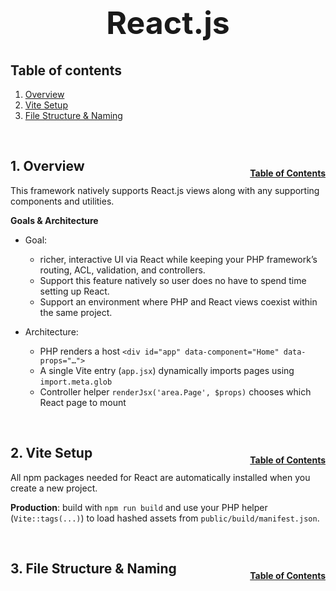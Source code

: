 <h1 style="font-size: 50px; text-align: center;">React.js</h1>

## Table of contents
1. [Overview](#overview)
2. [Vite Setup](#vite-setup)
3. [File Structure & Naming](#file-structure)


<br>

## 1. Overview <a id="overview"></a><span style="float: right; font-size: 14px; padding-top: 15px;">[Table of Contents](#table-of-contents)</span>
This framework natively supports React.js views along with any supporting components and utilities.

**Goals & Architecture**
- Goal: 
    - richer, interactive UI via React while keeping your PHP framework’s routing, ACL, validation, and controllers.
    - Support this feature natively so user does no have to spend time setting up React.
    - Support an environment where PHP and React views coexist within the same project.

- Architecture:
    - PHP renders a host `<div id="app" data-component="Home" data-props="…">`
    - A single Vite entry (`app.jsx`) dynamically imports pages using `import.meta.glob`
    - Controller helper `renderJsx('area.Page', $props)` chooses which React page to mount

<br>

## 2. Vite Setup <a id="vite-setup"></a><span style="float: right; font-size: 14px; padding-top: 15px;">[Table of Contents](#table-of-contents)</span>
All npm packages needed for React are automatically installed when you create a new project.

**Production**: build with `npm run build` and use your PHP helper (`Vite::tags(...)`) to load hashed assets from `public/build/manifest.json`.

<br>

## 3. File Structure & Naming <a id="file-structure"></a><span style="float: right; font-size: 14px; padding-top: 15px;">[Table of Contents](#table-of-contents)</span>